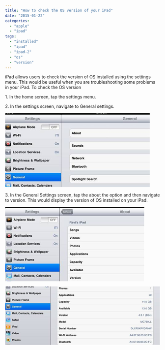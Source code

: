 ```yaml
---
title: "How to check the OS version of your iPad"
date: "2015-01-22"
categories: 
  - "apple"
  - "ipad"
tags: 
  - "installed"
  - "ipad"
  - "ipad-2"
  - "os"
  - "version"
---
```


iPad allows users to check the version of OS installed using the settings menu. This would be useful when you are troubleshooting some problems in your iPad. To check the OS version

1\. In the home screen, tap the settings menu.

2\. In the settings screen, navigate to General settings.

  
  
[![20110422-122656.jpg](/assets/images/20110422-122656.jpg)](https://rshankar.com/wp-content/uploads/2019/10/20110422-122656.jpg)

3\. In the General Settings screen, tap the about the option and then navigate to version. This would display the version of OS installed on your iPad.

  
  
[![20110422-122815.jpg](/assets/images/20110422-122815.jpg)](https://rshankar.com/wp-content/uploads/2019/10/20110422-122815.jpg)

  
  
[![20110422-123538.jpg](/assets/images/20110422-123538.jpg)](https://rshankar.com/wp-content/uploads/2019/10/20110422-123538.jpg)
